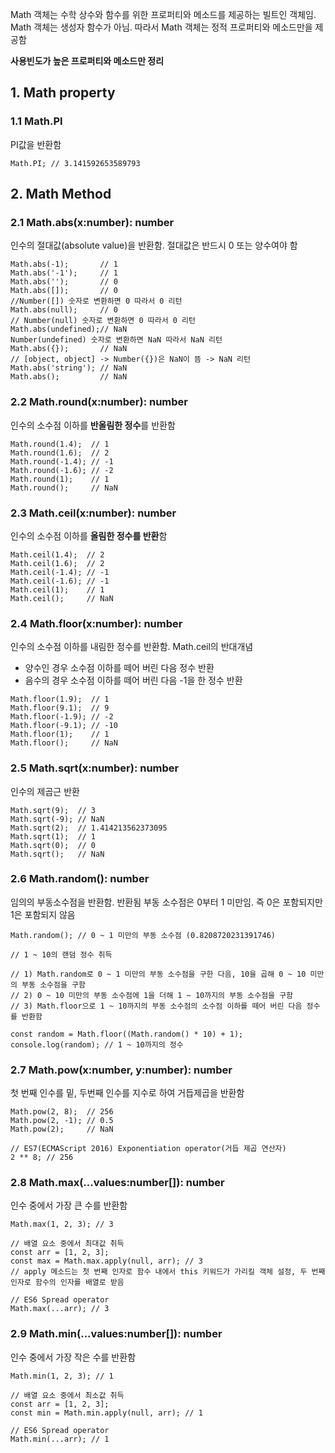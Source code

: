 Math 객체는 수학 상수와 함수를 위한 프로퍼티와 메소드를 제공하는 빌트인 객체임. Math 객체는 생성자 함수가 아님. 따라서 Math 객체는 정적 프로퍼티와 메소드만을 제공함

**사용빈도가 높은 프로퍼티와 메소드만 정리**

## 1. Math property

### 1.1 Math.PI

PI값을 반환함

```
Math.PI; // 3.141592653589793
```

## 2. Math Method

### 2.1 Math.abs(x:number): number

인수의 절대값(absolute value)을 반환함. 절대값은 반드시 0 또는 양수여야 함

```
Math.abs(-1);       // 1
Math.abs('-1');     // 1
Math.abs('');       // 0
Math.abs([]);       // 0
//Number([]) 숫자로 변환하면 0 따라서 0 리턴
Math.abs(null);     // 0
// Number(null) 숫자로 변환하면 0 따라서 0 리턴
Math.abs(undefined);// NaN
Number(undefined) 숫자로 변환하면 NaN 따라서 NaN 리턴
Math.abs({});       // NaN
// [object, object] -> Number({})은 NaN이 뜸 -> NaN 리턴
Math.abs('string'); // NaN
Math.abs();         // NaN
```

### 2.2 Math.round(x:number): number

인수의 소수점 이하를 **반올림한 정수**를 반환함

```
Math.round(1.4);  // 1
Math.round(1.6);  // 2
Math.round(-1.4); // -1
Math.round(-1.6); // -2
Math.round(1);    // 1
Math.round();     // NaN
```

### 2.3 Math.ceil(x:number): number

인수의 소수점 이하를 **올림한 정수를 반환**함

```
Math.ceil(1.4);  // 2
Math.ceil(1.6);  // 2
Math.ceil(-1.4); // -1
Math.ceil(-1.6); // -1
Math.ceil(1);    // 1
Math.ceil();     // NaN
```

### 2.4 Math.floor(x:number): number

인수의 소수점 이하를 내림한 정수를 반환함. Math.ceil의 반대개념

- 양수인 경우 소수점 이하를 떼어 버린 다음 정수 반환
- 음수의 경우 소수점 이하를 떼어 버린 다음 -1을 한 정수 반환

```
Math.floor(1.9);  // 1
Math.floor(9.1);  // 9
Math.floor(-1.9); // -2
Math.floor(-9.1); // -10
Math.floor(1);    // 1
Math.floor();     // NaN
```

### 2.5 Math.sqrt(x:number): number

인수의 제곱근 반환

```
Math.sqrt(9);  // 3
Math.sqrt(-9); // NaN
Math.sqrt(2);  // 1.414213562373095
Math.sqrt(1);  // 1
Math.sqrt(0);  // 0
Math.sqrt();   // NaN
```

### 2.6 Math.random(): number

임의의 부동소수점을 반환함. 반환됨 부동 소수점은 0부터 1 미만임. 즉 0은 포함되지만 1은 포함되지 않음

```
Math.random(); // 0 ~ 1 미만의 부동 소수점 (0.8208720231391746)

// 1 ~ 10의 랜덤 정수 취득

// 1) Math.random로 0 ~ 1 미만의 부동 소수점을 구한 다음, 10을 곱해 0 ~ 10 미만의 부동 소수점을 구함
// 2) 0 ~ 10 미만의 부동 소수점에 1을 더해 1 ~ 10까지의 부동 소수점을 구함
// 3) Math.floor으로 1 ~ 10까지의 부동 소수점의 소수점 이하를 떼어 버린 다음 정수를 반환함

const random = Math.floor((Math.random() * 10) + 1);
console.log(random); // 1 ~ 10까지의 정수
```

### 2.7 Math.pow(x:number, y:number): number

첫 번째 인수를 밑, 두번째 인수를 지수로 하여 거듭제곱을 반환함

```
Math.pow(2, 8);  // 256
Math.pow(2, -1); // 0.5
Math.pow(2);     // NaN

// ES7(ECMAScript 2016) Exponentiation operator(거듭 제곱 연산자)
2 ** 8; // 256
```

### 2.8 Math.max(...values:number[]): number

인수 중에서 가장 큰 수를 반환함

```
Math.max(1, 2, 3); // 3

// 배열 요소 중에서 최대값 취득
const arr = [1, 2, 3];
const max = Math.max.apply(null, arr); // 3
// apply 메소드는 첫 번째 인자로 함수 내에서 this 키워드가 가리킬 객체 설정, 두 번째 인자로 함수의 인자를 배열로 받음

// ES6 Spread operator
Math.max(...arr); // 3
```

### 2.9 Math.min(...values:number[]): number

인수 중에서 가장 작은 수를 반환함

```
Math.min(1, 2, 3); // 1

// 배열 요소 중에서 최소값 취득
const arr = [1, 2, 3];
const min = Math.min.apply(null, arr); // 1

// ES6 Spread operator
Math.min(...arr); // 1
```
